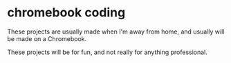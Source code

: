 # chromebook coding
These projects are usually made when I'm away from home, and usually will be made on a Chromebook.

These projects will be for fun, and not really for anything professional.
